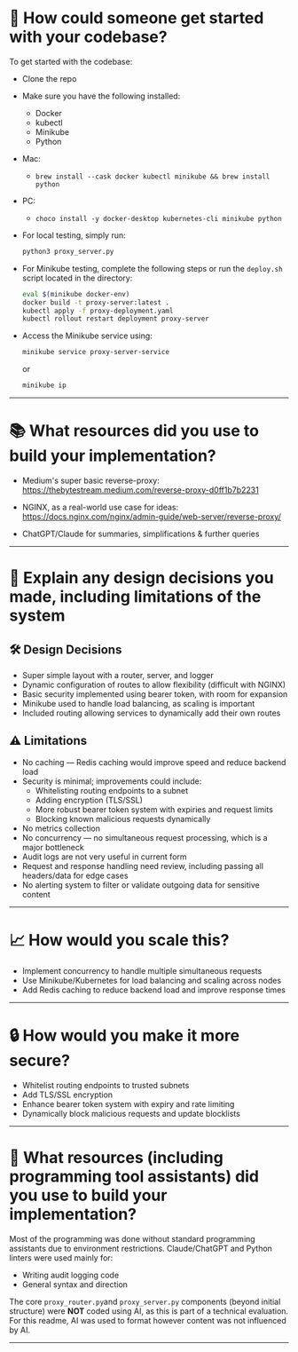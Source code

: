 # 🚀 How could someone get started with your codebase?

To get started with the codebase:

- Clone the repo
- Make sure you have the following installed:
  - Docker
  - kubectl
  - Minikube
  - Python

- Mac:
  - ```brew install --cask docker kubectl minikube && brew install python```
- PC:
  - ```choco install -y docker-desktop kubernetes-cli minikube python```

- For local testing, simply run:

  ```bash
  python3 proxy_server.py
  ```

- For Minikube testing, complete the following steps or run the `deploy.sh` script located in the directory:

  ```bash
  eval $(minikube docker-env)
  docker build -t proxy-server:latest .
  kubectl apply -f proxy-deployment.yaml
  kubectl rollout restart deployment proxy-server
  ```

- Access the Minikube service using:

  ```bash
  minikube service proxy-server-service
  ```

  or

  ```bash
  minikube ip
  ```

---

# 📚 What resources did you use to build your implementation?

- Medium's super basic reverse-proxy:  
  https://thebytestream.medium.com/reverse-proxy-d0ff1b7b2231

- NGINX, as a real-world use case for ideas:  
  https://docs.nginx.com/nginx/admin-guide/web-server/reverse-proxy/

- ChatGPT/Claude for summaries, simplifications & further queries

---

# 🎨 Explain any design decisions you made, including limitations of the system

## 🛠 Design Decisions

- Super simple layout with a router, server, and logger
- Dynamic configuration of routes to allow flexibility (difficult with NGINX)
- Basic security implemented using bearer token, with room for expansion
- Minikube used to handle load balancing, as scaling is important
- Included routing allowing services to dynamically add their own routes

## ⚠️ Limitations

- No caching — Redis caching would improve speed and reduce backend load
- Security is minimal; improvements could include:
  - Whitelisting routing endpoints to a subnet
  - Adding encryption (TLS/SSL)
  - More robust bearer token system with expiries and request limits
  - Blocking known malicious requests dynamically
- No metrics collection
- No concurrency — no simultaneous request processing, which is a major bottleneck
- Audit logs are not very useful in current form
- Request and response handling need review, including passing all headers/data for edge cases
- No alerting system to filter or validate outgoing data for sensitive content

---

# 📈 How would you scale this?

- Implement concurrency to handle multiple simultaneous requests
- Use Minikube/Kubernetes for load balancing and scaling across nodes
- Add Redis caching to reduce backend load and improve response times

---

# 🔒 How would you make it more secure?

- Whitelist routing endpoints to trusted subnets
- Add TLS/SSL encryption
- Enhance bearer token system with expiry and rate limiting
- Dynamically block malicious requests and update blocklists

---

# 🤖 What resources (including programming tool assistants) did you use to build your implementation?

Most of the programming was done without standard programming assistants due to environment restrictions. Claude/ChatGPT and Python linters were used mainly for:

- Writing audit logging code
- General syntax and direction

The core ```proxy_router.py```and ```proxy_server.py``` components (beyond initial structure) were **NOT** coded using AI, as this is part of a technical evaluation. For this readme, AI was used to format however content was not influenced by AI.

---
